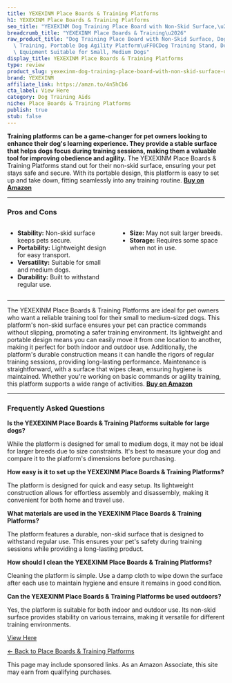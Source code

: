 ```yaml
---
title: YEXEXINM Place Boards & Training Platforms
h1: YEXEXINM Place Boards & Training Platforms
seo_title: "YEXEXINM Dog Training Place Board with Non-Skid Surface,\u2026"
breadcrumb_title: "YEXEXINM Place Boards & Training\u2026"
raw_product_title: "Dog Training Place Board with Non-Skid Surface, Dog Platform for\
  \ Training, Portable Dog Agility Platform\uFF0CDog Training Stand, Dog Training\
  \ Equipment Suitable for Small, Medium Dogs"
display_title: YEXEXINM Place Boards & Training Platforms
type: review
product_slug: yexexinm-dog-training-place-board-with-non-skid-surface-dog-platform-fo-2fa5f1e2
brand: YEXEXINM
affiliate_link: https://amzn.to/4n5hCb6
cta_label: View Here
category: Dog Training Aids
niche: Place Boards & Training Platforms
publish: true
stub: false
---
```


<div id="intro" class="full-width">
  <p><strong>Training platforms can be a game-changer for pet owners looking to enhance their dog's learning experience. They provide a stable surface that helps dogs focus during training sessions, making them a valuable tool for improving obedience and agility.</strong> The YEXEXINM Place Boards & Training Platforms stand out for their non-skid surface, ensuring your pet stays safe and secure. With its portable design, this platform is easy to set up and take down, fitting seamlessly into any training routine. <a href="https://amzn.to/4n5hCb6" rel="nofollow sponsored noopener" target="_blank"><strong>Buy on Amazon</strong></a></p>
</div>

<hr />
<h3 id="pros-cons">Pros and Cons</h3>
<div class="pc-grid" style="display:grid;grid-template-columns:1fr 1fr;gap:16px;">
  <ul>
    <li><strong>Stability:</strong> Non-skid surface keeps pets secure.</li>
    <li><strong>Portability:</strong> Lightweight design for easy transport.</li>
    <li><strong>Versatility:</strong> Suitable for small and medium dogs.</li>
    <li><strong>Durability:</strong> Built to withstand regular use.</li>
  </ul>
  <ul>
    <li><strong>Size:</strong> May not suit larger breeds.</li>
    <li><strong>Storage:</strong> Requires some space when not in use.</li>
  </ul>
</div>
<hr />

<div class="full-width">
  <p>The YEXEXINM Place Boards & Training Platforms are ideal for pet owners who want a reliable training tool for their small to medium-sized dogs. This platform's non-skid surface ensures your pet can practice commands without slipping, promoting a safer training environment. Its lightweight and portable design means you can easily move it from one location to another, making it perfect for both indoor and outdoor use. Additionally, the platform's durable construction means it can handle the rigors of regular training sessions, providing long-lasting performance. Maintenance is straightforward, with a surface that wipes clean, ensuring hygiene is maintained. Whether you're working on basic commands or agility training, this platform supports a wide range of activities. <a href="https://amzn.to/4n5hCb6" rel="nofollow sponsored noopener" target="_blank"><strong>Buy on Amazon</strong></a></p>
</div>

<hr />
<h3 id="faqs">Frequently Asked Questions</h3>

<p><strong>Is the YEXEXINM Place Boards & Training Platforms suitable for large dogs?</strong></p>
<p>While the platform is designed for small to medium dogs, it may not be ideal for larger breeds due to size constraints. It's best to measure your dog and compare it to the platform's dimensions before purchasing.</p>

<p><strong>How easy is it to set up the YEXEXINM Place Boards & Training Platforms?</strong></p>
<p>The platform is designed for quick and easy setup. Its lightweight construction allows for effortless assembly and disassembly, making it convenient for both home and travel use.</p>

<p><strong>What materials are used in the YEXEXINM Place Boards & Training Platforms?</strong></p>
<p>The platform features a durable, non-skid surface that is designed to withstand regular use. This ensures your pet's safety during training sessions while providing a long-lasting product.</p>

<p><strong>How should I clean the YEXEXINM Place Boards & Training Platforms?</strong></p>
<p>Cleaning the platform is simple. Use a damp cloth to wipe down the surface after each use to maintain hygiene and ensure it remains in good condition.</p>

<p><strong>Can the YEXEXINM Place Boards & Training Platforms be used outdoors?</strong></p>
<p>Yes, the platform is suitable for both indoor and outdoor use. Its non-skid surface provides stability on various terrains, making it versatile for different training environments.</p>
<p><a class="btn" href="https://amzn.to/4n5hCb6" target="_blank" rel="nofollow sponsored noopener">View Here</a></p>
<p><a href="/roundups/dog-training-aids/place-boards-training-platforms/">← Back to Place Boards & Training Platforms</a></p>
<aside class="disclosure">This page may include sponsored links. As an Amazon Associate, this site may earn from qualifying purchases.</aside>
